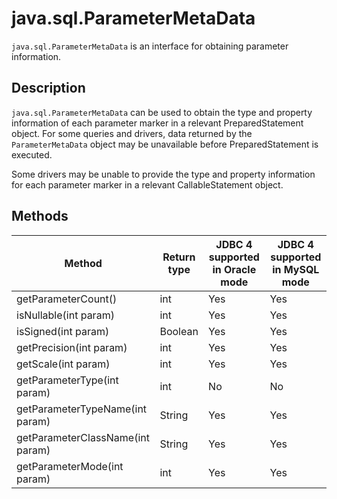 java.sql.ParameterMetaData 
===============================================

`java.sql.ParameterMetaData` is an interface for obtaining parameter information. 

Description 
--------------------------------

`java.sql.ParameterMetaData` can be used to obtain the type and property information of each parameter marker in a relevant PreparedStatement object. For some queries and drivers, data returned by the `ParameterMetaData` object may be unavailable before PreparedStatement is executed. 

Some drivers may be unable to provide the type and property information for each parameter marker in a relevant CallableStatement object.

Methods 
----------------------------



|              Method              | Return type | JDBC 4 supported in Oracle mode | JDBC 4 supported in MySQL mode |
|----------------------------------|-------------|---------------------------------|--------------------------------|
| getParameterCount()              | int         | Yes                             | Yes                            |
| isNullable(int param)            | int         | Yes                             | Yes                            |
| isSigned(int param)              | Boolean     | Yes                             | Yes                            |
| getPrecision(int param)          | int         | Yes                             | Yes                            |
| getScale(int param)              | int         | Yes                             | Yes                            |
| getParameterType(int param)      | int         | No                              | No                             |
| getParameterTypeName(int param)  | String      | Yes                             | Yes                            |
| getParameterClassName(int param) | String      | Yes                             | Yes                            |
| getParameterMode(int param)      | int         | Yes                             | Yes                            |



